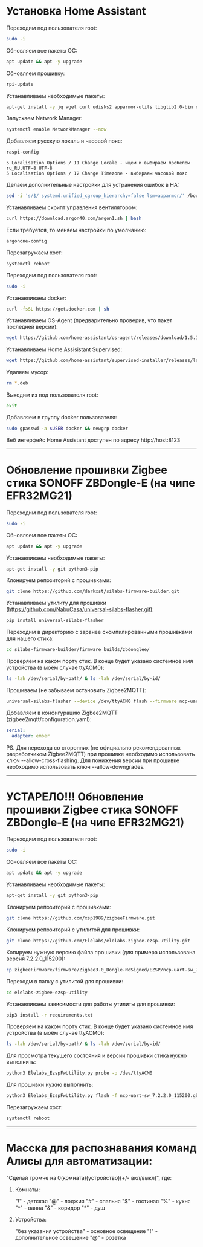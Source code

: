 # Установка Home Assistant
Переходим под пользователя root:
```bash
sudo -i
```
Обновляем все пакеты ОС:
```bash
apt update && apt -y upgrade
```
Обновляем прошивку:
```bash
rpi-update
```
Устанавливаем необходимые пакеты:
```bash
apt-get install -y jq wget curl udisks2 apparmor-utils libglib2.0-bin network-manager dbus systemd-journal-remote
```
Запускаем Network Manager:
```bash
systemctl enable NetworkManager --now
```
Добавляем русскую локаль и часовой пояс:
```bash
raspi-config
```
```
5 Localisation Options / I1 Change Locale - ищем и выбираем пробелом ru_RU.UTF-8 UTF-8
5 Localisation Options / I2 Change Timezone - выбираем часовой пояс
```
Делаем дополнительные настройки для устранения ошибок в НА:
```bash
sed -i 's/$/ systemd.unified_cgroup_hierarchy=false lsm=apparmor/' /boot/cmdline.txt
```
Устанавливаем скрипт управления вентилятором:
```bash
curl https://download.argon40.com/argon1.sh | bash
```
Если требуется, то меняем настройки по умолчанию:
```bash
argonone-config
```
Перезагружаем хост:
```bash
systemctl reboot
```
Переходим под пользователя root:
```bash
sudo -i
```
Устанавливаем docker:
```bash
curl -fsSL https://get.docker.com | sh
```
Устанавливаем OS-Agent (предварительно проверив, что пакет последней версии):
```bash
wget https://github.com/home-assistant/os-agent/releases/download/1.5.1/os-agent_1.5.1_linux_aarch64.deb && dpkg -i os-agent_1.5.1_linux_aarch64.deb
```
Устанавливаем Home Assisistant Supervised:
```bash
wget https://github.com/home-assistant/supervised-installer/releases/latest/download/homeassistant-supervised.deb && dpkg -i homeassistant-supervised.deb
```
Удаляем мусор:
```bash
rm *.deb
```
Выходим из под пользователя root:
```bash
exit
```
Добавляем в группу docker пользователя:
```bash
sudo gpasswd -a $USER docker && newgrp docker
```
Веб интерфейс Home Assistant доступен по адресу http://host:8123

---

# Обновление прошивки Zigbee стика SONOFF ZBDongle-E (на чипе EFR32MG21)
Переходим под пользователя root:
```bash
sudo -i
```
Обновляем все пакеты ОС:
```bash
apt update && apt -y upgrade
```
Устанавливаем необходимые пакеты:
```bash
apt-get install -y git python3-pip
```
Клонируем репозиторий с прошивками:
```bash
git clone https://github.com/darkxst/silabs-firmware-builder.git
```
Устанавливаем утилиту для прошивки (https://github.com/NabuCasa/universal-silabs-flasher.git):
```bash
pip install universal-silabs-flasher
```
Переходим в директорию с заранее скомпилированными прошивками для нашего стика:
```bash
cd silabs-firmware-builder/firmware_builds/zbdonglee/
```
Проверяем на каком порту стик. В конце будет указано системное имя устройства (в моём случае ttyACM0):
```bash
ls -lah /dev/serial/by-path/ & ls -lah /dev/serial/by-id/
```
Прошиваем (не забываем остановить Zigbee2MQTT):
```bash
universal-silabs-flasher --device /dev/ttyACM0 flash --firmware ncp-uart-hw-v7.4.2.0-zbdonglee-115200.gbl
```
Добавляем в конфигурацию Zigbee2MQTT (zigbee2mqtt/configuration.yaml):
```yaml
serial:
  adapter: ember
```
PS. Для перехода со сторонних (не официально рекомендованных разработчиком Zigbee2MQTT) при прошивке необходимо использовать ключ --allow-cross-flashing.
    Для понижения версии при прошивке необходимо использовать ключ --allow-downgrades.

---

# УСТАРЕЛО!!! Обновление прошивки Zigbee стика SONOFF ZBDongle-E (на чипе EFR32MG21)
Переходим под пользователя root:
```bash
sudo -i
```
Обновляем все пакеты ОС:
```bash
apt update && apt -y upgrade
```
Устанавливаем необходимые пакеты:
```bash
apt-get install -y git python3-pip
```
Клонируем репозиторий с прошивками:
```bash
git clone https://github.com/xsp1989/zigbeeFirmware.git
```
Клонируем репозиторий с утилитой для прошивки:
```bash
git clone https://github.com/Elelabs/elelabs-zigbee-ezsp-utility.git
```
Копируем нужную версию файла прошивки (для примера использована версия 7.2.2.0_115200):
```bash
cp zigbeeFirmware/firmware/Zigbee3.0_Dongle-NoSigned/EZSP/ncp-uart-sw_7.2.2.0_115200.gbl elelabs-zigbee-ezsp-utility/ 
```
Переходм в папку с утилитой для прошивки:
```bash
cd elelabs-zigbee-ezsp-utility
```
Устанавливаем зависимости для работы утилиты для прошивки:
```bash
pip3 install -r requirements.txt
```
Проверяем на каком порту стик. В конце будет указано системное имя устройства (в моём случае ttyACM0):
```bash
ls -lah /dev/serial/by-path/ & ls -lah /dev/serial/by-id/
```
Для просмотра текущего состояния и версии прошивки стика нужно выполнить:
```bash
python3 Elelabs_EzspFwUtility.py probe -p /dev/ttyACM0
```
Для прошивки нужно выполнить:
```bash
python3 Elelabs_EzspFwUtility.py flash -f ncp-uart-sw_7.2.2.0_115200.gbl -p /dev/ttyACM0
```
Перезагружаем хост:
```bash
systemctl reboot
```

---

# Масска для распознавания команд Алисы для автоматизации:
"Сделай громче на 0(комната)(устройство)(+/- вкл/выкл)", где:
1. Комнаты:

   "!" - детская
   "@" - лоджия
   "#" - спальня
   "$" - гостиная
   "%" - кухня
   "^" - ванна
   "&" - коридор
   "*" - душ
2. Устройства:

   "без указания устройства" - основное освещение
   "!" - дополнительное освещение
   "@" - розетка
